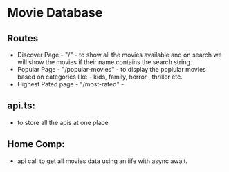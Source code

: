 # Movie Database

## Routes

- Discover Page - "/" - to show all the movies available and on search we will show the movies if their name contains the search string.
- Popular Page - "/popular-movies" - to display the popiular movies based on categories like - kids, family, horror , thriller etc.
- Highest Rated page - "/most-rated" -

## api.ts:

- to store all the apis at one place

## Home Comp:

- api call to get all movies data using an iife with async await.
